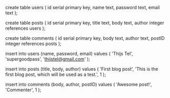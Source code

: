 create table users (
id serial primary key,
name text,
password text,
email text
);

create table posts (
id serial primary key,
title text,
body text,
author integer references users                           );

create table comments (
id serial primary key,
body text,
author text,
postID integer references posts
);

insert into users (name, password, email) values (
'Thijs Tel',
'supergoodpass',
'thijstel@gmail.com'
);

insert into posts (title, body, author) values (
'First blog post',
'This is the first blog post, which will be used as a test.',
1
);

insert into comments (body, author, postID) values (
'Awesome post!',
'Commenter',
1
);